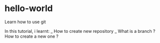 # hello-world
Learn how to use git

In this tutorial, i learnt:
_ How to create new repository
_ What is a branch ? How to create a new one ?
